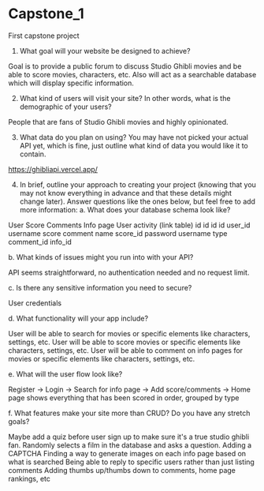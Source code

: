 # Capstone_1
First capstone project

1. What goal will your website be designed to achieve?

Goal is to provide a public forum to discuss Studio Ghibli movies and be able to score movies, characters, etc. Also will act as a searchable database which will display specific information. 

2. What kind of users will visit your site? In other words, what is the demographic of
your users?

People that are fans of Studio Ghibli movies and highly opinionated. 

3. What data do you plan on using? You may have not picked your actual API yet,
which is fine, just outline what kind of data you would like it to contain.

https://ghibliapi.vercel.app/

4. In brief, outline your approach to creating your project (knowing that you may not
know everything in advance and that these details might change later). Answer
questions like the ones below, but feel free to add more information:
a. What does your database schema look like?

User         Score             Comments         Info page             User activity (link table)
id           id                id               id                    user_id  
username     score             comment          name                  score_id
password                       username         type                  comment_id
                                                                      info_id

b. What kinds of issues might you run into with your API?

API seems straightforward, no authentication needed and no request limit.

c. Is there any sensitive information you need to secure?

User credentials 

d. What functionality will your app include?

User will be able to search for movies or specific elements like characters, settings, etc. 
User will be able to score movies or specific elements like characters, settings, etc. 
User will be able to comment on info pages for movies or specific elements like characters, settings, etc. 

e. What will the user flow look like?

Register -> Login -> Search for info page -> Add score/comments -> Home page shows everything that has been scored in order, grouped by type 

f. What features make your site more than CRUD? Do you have any stretch
goals?

Maybe add a quiz before user sign up to make sure it's a true studio ghibli fan. Randomly selects a film in the database and asks a question.
Adding a CAPTCHA
Finding a way to generate images on each info page based on what is searched 
Being able to reply to specific users rather than just listing comments 
Adding thumbs up/thumbs down to comments, home page rankings, etc


